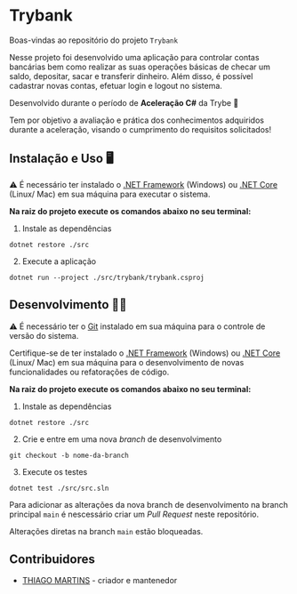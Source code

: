 # Trybank

Boas-vindas ao repositório do projeto `Trybank`

Nesse projeto foi desenvolvido uma aplicação para controlar contas bancárias bem como realizar as suas operações básicas de checar um saldo, depositar, sacar e transferir dinheiro. Além disso, é possível cadastrar novas contas, efetuar login e logout no sistema.

Desenvolvido durante o período de **Aceleração C#** da Trybe 🚀

Tem por objetivo a avaliação e prática dos conhecimentos adquiridos durante a aceleração, visando o cumprimento do requisitos solicitados!

## Instalação e Uso 🖥️
⚠️ É necessário ter instalado o [.NET Framework](https://dotnet.microsoft.com/pt-br) (Windows) ou [.NET Core](https://dotnet.microsoft.com/pt-br/) (Linux/ Mac) em sua máquina para executar o sistema.

**Na raiz do projeto execute os comandos abaixo no seu terminal:**

1. Instale as dependências
```
dotnet restore ./src
```

2. Execute a aplicação
```
dotnet run --project ./src/trybank/trybank.csproj
```

## Desenvolvimento 🧑‍💻
⚠️ É necessário ter o [Git](https://git-scm.com) instalado em sua máquina para o controle de versão do sistema.

Certifique-se de ter instalado o [.NET Framework](https://dotnet.microsoft.com/pt-br) (Windows) ou [.NET Core](https://dotnet.microsoft.com/pt-br/) (Linux/ Mac) em sua máquina para o desenvolvimento de novas funcionalidades ou refatorações de código.

**Na raiz do projeto execute os comandos abaixo no seu terminal:**
1. Instale as dependências
```
dotnet restore ./src
```

2. Crie e entre em uma nova *branch* de desenvolvimento
```
git checkout -b nome-da-branch
```

3. Execute os testes
```
dotnet test ./src/src.sln
```
Para adicionar as alterações da nova branch de desenvolvimento na branch principal ```main``` é nescessário criar um *Pull Request* neste repositório.

Alterações diretas na branch ```main``` estão bloqueadas.

## Contribuidores

- [THIAGO MARTINS](https://github.com/thiagomartins367) - criador e mantenedor
